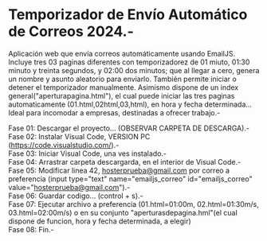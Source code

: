# Temporizador de Envío Automático de Correos 2024.-
Aplicación web que envía correos automáticamente usando EmailJS. Incluye tres 03 paginas diferentes con temporizadorez de 01 miuto, 01:30 minuto y treinta segundos, y 02:00 dos minutos; que al llegar a cero, genera un nombre y asunto aleatorio para enviarlo. También permite iniciar o detener el temporizador manualmente. Asimismo dispone de un index general("aperturapagina.html"), el cual puede iniciar las tres paginas automaticamente (01.html,02html,03,html), en hora y fecha determinada... Ideal para incomodar a empresas, destinadas a ofrecer trabajo.-

Fase 01: Descargar el proyecto... (OBSERVAR CARPETA DE DESCARGA).- <br>
Fase 02: Instalar Visual Code, VERSION PC (https://code.visualstudio.com/).-<br>
Fase 03: Iniciar Visual Code, una ves instalado.-<br>
Fase 04: Arrastrar carpeta descargarda, en el interior de Visual Code.-<br>
Fase 05: Modificar linea 42, hosterprueba@gmail.com por correo a preferencia (input type="text" name="emailjs_correo" id="emailjs_correo" value="hosterprueba@gmail.com").-<br>
Fase 06: Guardar codigo... (control + s).-<br>
Fase 07: Ejecutar archivo a preferencia (01.html=01:00m, 02.html=01:30m/s, 03.html=02:00m/s) o en su conjunto "aperturasdepagina.hml"(el cual dispone de funcion, hora y fecha determinada, a elegir)<br>
Fase 08: Fin.-
